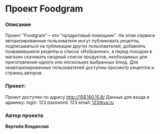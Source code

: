 # Проект Foodgram

### Описание
Проект "Foodgram" – это "продуктовый помощник". На этом сервисе авторизированные пользователи могут публиковать рецепты, подписываться на публикации других пользователей, добавлять понравившиеся рецепты в список «Избранное», а перед походом в магазин скачивать сводный список продуктов, необходимых для приготовления одного или нескольких выбранных блюд. Для неавторизированных пользователей доступны просмотр рецептов и страниц авторов. 

###  Проект:
Проект доступен по адресу http://158.160.15.8/
Данные для входа в админку: login: 123
password: 123
email: 123@ya.ru


### Автор проекта

**Вертиёв Владислав** 
